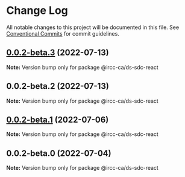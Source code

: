 # Change Log

All notable changes to this project will be documented in this file.
See [Conventional Commits](https://conventionalcommits.org) for commit guidelines.

## [0.0.2-beta.3](https://github.com/IRCC-ca/ds-sdc/compare/@ircc-ca/ds-sdc-react@0.0.2-beta.2...@ircc-ca/ds-sdc-react@0.0.2-beta.3) (2022-07-13)

**Note:** Version bump only for package @ircc-ca/ds-sdc-react





## 0.0.2-beta.2 (2022-07-13)

**Note:** Version bump only for package @ircc-ca/ds-sdc-react





## [0.0.2-beta.1](https://github.com/IRCC-ca/ds-sdc/compare/@ircc-ca/ds-sdc-react@0.0.2-beta.0...@ircc-ca/ds-sdc-react@0.0.2-beta.1) (2022-07-06)

**Note:** Version bump only for package @ircc-ca/ds-sdc-react





## 0.0.2-beta.0 (2022-07-04)

**Note:** Version bump only for package @ircc-ca/ds-sdc-react
